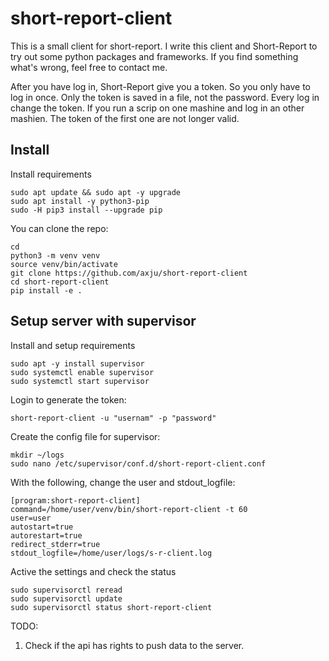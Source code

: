 # short-report-client

This is a small client for short-report. I write this client and Short-Report to
try out some python packages and frameworks. If you find something what's wrong,
feel free to contact me. 

After you have log in, Short-Report give you a token. So you only have to log in
once. Only the token is saved in a file, not the password. Every log in change
the token. If you run a scrip on one mashine and log in an other mashien. The
token of the first one are not longer valid.

## Install
Install requirements
```{r, engine='bash', count_lines}
sudo apt update && sudo apt -y upgrade
sudo apt install -y python3-pip
sudo -H pip3 install --upgrade pip
```
You can clone the repo:
```{r, engine='bash', count_lines}
cd
python3 -m venv venv
source venv/bin/activate
git clone https://github.com/axju/short-report-client
cd short-report-client
pip install -e .
```

## Setup server with supervisor
Install and setup requirements
```{r, engine='bash', count_lines}
sudo apt -y install supervisor
sudo systemctl enable supervisor
sudo systemctl start supervisor
```
Login to generate the token:
```{r, engine='bash', count_lines}
short-report-client -u "usernam" -p "password"
```
Create the config file for supervisor:
```{r, engine='bash', count_lines}
mkdir ~/logs
sudo nano /etc/supervisor/conf.d/short-report-client.conf
```
With the following, change the user and stdout_logfile:
```{r, engine='text', count_lines}
[program:short-report-client]
command=/home/user/venv/bin/short-report-client -t 60
user=user
autostart=true
autorestart=true
redirect_stderr=true
stdout_logfile=/home/user/logs/s-r-client.log
```
Active the settings and check the status
```{r, engine='bash', count_lines}
sudo supervisorctl reread
sudo supervisorctl update
sudo supervisorctl status short-report-client
```


TODO:
 1. Check if the api has rights to push data to the server.
